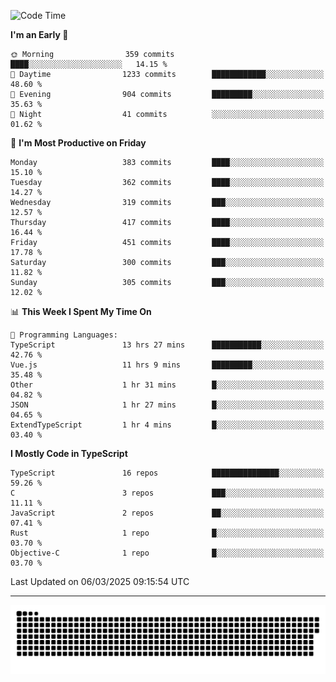 <!--
<picture>
  <source
    srcset="https://github-readme-stats.vercel.app/api?username=kevinxft&show_icons=true&theme=dark"
    media="(prefers-color-scheme: dark)"
  />
  <source
    srcset="https://github-readme-stats.vercel.app/api?username=kevinxft&show_icons=true"
    media="(prefers-color-scheme: light), (prefers-color-scheme: no-preference)"
  />
  <img src="https://github-readme-stats.vercel.app/api?username=kevinxft&show_icons=true" />
</picture>
-->

<!--START_SECTION:waka-->
![Code Time](http://img.shields.io/badge/Code%20Time-3%2C191%20hrs%2010%20mins-blue)

**I'm an Early 🐤** 

```text
🌞 Morning                359 commits         ████░░░░░░░░░░░░░░░░░░░░░   14.15 % 
🌆 Daytime                1233 commits        ████████████░░░░░░░░░░░░░   48.60 % 
🌃 Evening                904 commits         █████████░░░░░░░░░░░░░░░░   35.63 % 
🌙 Night                  41 commits          ░░░░░░░░░░░░░░░░░░░░░░░░░   01.62 % 
```
📅 **I'm Most Productive on Friday** 

```text
Monday                   383 commits         ████░░░░░░░░░░░░░░░░░░░░░   15.10 % 
Tuesday                  362 commits         ████░░░░░░░░░░░░░░░░░░░░░   14.27 % 
Wednesday                319 commits         ███░░░░░░░░░░░░░░░░░░░░░░   12.57 % 
Thursday                 417 commits         ████░░░░░░░░░░░░░░░░░░░░░   16.44 % 
Friday                   451 commits         ████░░░░░░░░░░░░░░░░░░░░░   17.78 % 
Saturday                 300 commits         ███░░░░░░░░░░░░░░░░░░░░░░   11.82 % 
Sunday                   305 commits         ███░░░░░░░░░░░░░░░░░░░░░░   12.02 % 
```


📊 **This Week I Spent My Time On** 

```text
💬 Programming Languages: 
TypeScript               13 hrs 27 mins      ███████████░░░░░░░░░░░░░░   42.76 % 
Vue.js                   11 hrs 9 mins       █████████░░░░░░░░░░░░░░░░   35.48 % 
Other                    1 hr 31 mins        █░░░░░░░░░░░░░░░░░░░░░░░░   04.82 % 
JSON                     1 hr 27 mins        █░░░░░░░░░░░░░░░░░░░░░░░░   04.65 % 
ExtendTypeScript         1 hr 4 mins         █░░░░░░░░░░░░░░░░░░░░░░░░   03.40 % 
```

**I Mostly Code in TypeScript** 

```text
TypeScript               16 repos            ███████████████░░░░░░░░░░   59.26 % 
C                        3 repos             ███░░░░░░░░░░░░░░░░░░░░░░   11.11 % 
JavaScript               2 repos             ██░░░░░░░░░░░░░░░░░░░░░░░   07.41 % 
Rust                     1 repo              █░░░░░░░░░░░░░░░░░░░░░░░░   03.70 % 
Objective-C              1 repo              █░░░░░░░░░░░░░░░░░░░░░░░░   03.70 % 
```




 Last Updated on 06/03/2025 09:15:54 UTC
<!--END_SECTION:waka-->

---

<picture>
  <source media="(prefers-color-scheme: dark)" srcset="https://raw.githubusercontent.com/kevinxft/kevinxft/output/github-contribution-grid-snake-dark.svg">
  <source media="(prefers-color-scheme: light)" srcset="https://raw.githubusercontent.com/kevinxft/kevinxft/output/github-contribution-grid-snake.svg">
  <img alt="github contribution grid snake animation" src="https://raw.githubusercontent.com/kevinxft/kevinxft/output/github-contribution-grid-snake.svg">
</picture>